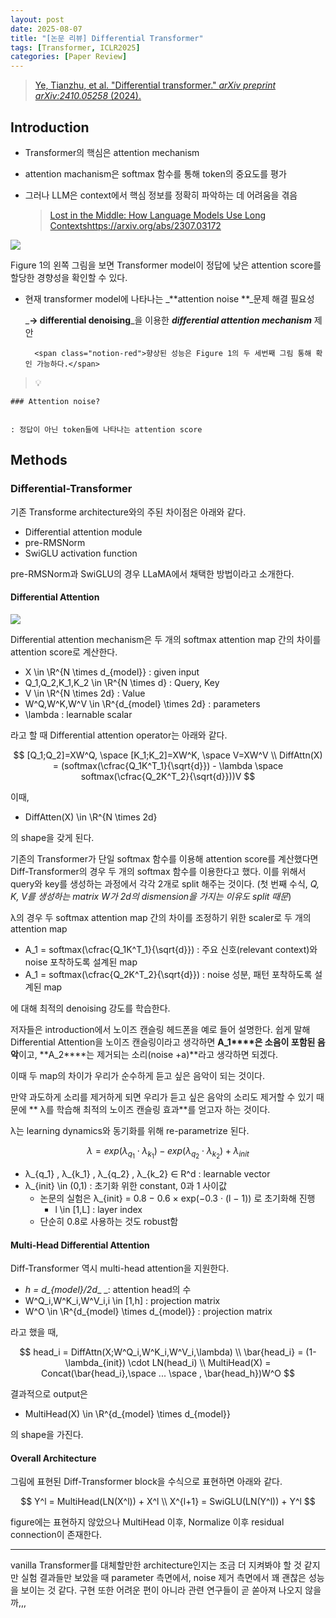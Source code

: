 ```yaml
---
layout: post
date: 2025-08-07
title: "[논문 리뷰] Differential Transformer"
tags: [Transformer, ICLR2025]
categories: [Paper Review]
---
```


> [Ye, Tianzhu, et al. "Differential transformer." ](https://arxiv.org/abs/2410.05258)[_arXiv preprint arXiv:2410.05258_](https://arxiv.org/abs/2410.05258)[ (2024).](https://arxiv.org/abs/2410.05258)



## Introduction

- Transformer의 핵심은 attention mechanism
- attention machanism은 softmax 함수를 통해 token의 중요도를 평가
- 그러나 LLM은 context에서 핵심 정보를 정확히 파악하는 데 어려움을 겪음

	> [Lost in the Middle: How Language Models Use Long Contextshttps://arxiv.org/abs/2307.03172](https://arxiv.org/abs/2307.03172)


![](https://prod-files-secure.s3.us-west-2.amazonaws.com/542b861c-36a8-4051-84e5-8804b6728dba/9083ea56-691a-4752-ae26-47f403431ac8/image.png?X-Amz-Algorithm=AWS4-HMAC-SHA256&X-Amz-Content-Sha256=UNSIGNED-PAYLOAD&X-Amz-Credential=ASIAZI2LB466UXYOOOYO%2F20250824%2Fus-west-2%2Fs3%2Faws4_request&X-Amz-Date=20250824T080054Z&X-Amz-Expires=3600&X-Amz-Security-Token=IQoJb3JpZ2luX2VjEOT%2F%2F%2F%2F%2F%2F%2F%2F%2F%2FwEaCXVzLXdlc3QtMiJGMEQCIDOTwKZeWH%2F7kdkHv%2Bnt%2FXr6TTx4fY%2B28TvaDx6cpczZAiBKdINly6DNIbskrWZntqKN62G6GP6Rsu9bhEOiS2nn2ir%2FAwg9EAAaDDYzNzQyMzE4MzgwNSIME%2FDoPsu3ztpU6GZxKtwDGTk%2F%2BncGXnRWqRpxaZ9j4zUA8FvIKXsrVBzUzbB35a0o0nlj3Kzvwn5tm%2FRZOIfi3CkeW5Hi1EWlZFVlb01VxclcHri8H0Y5LosWznMAGVwaNeoE1iuqzXHF2%2FeDwKROV%2B%2Bhhu9Azd9DrVEvy1Gdu%2F9DmvBmSTwGEaxg2xWXdR44hed8GgDldrKsUIzIjpk9K7iKSo%2FjpvTI70LvdqYk0%2FNGiZ06wss95Y1HJMoKg8zrcla7mXgh%2B0mqI4P9z2sgj4gSdGfc0Eerlo3vuVfCChc5r50zLu2iCRBd%2B4V1BK%2FOw84WdVqIiiHA5pu0%2FQ1xBstXF3bM9zB4HSFKu7zy2WaeMPlfpfa3sho5Fr7xpVhGn0pqAemZuyYupz9Y3KZg5lYdX2P2aJNMhq3QtWdpSos2beM8MW9%2BuR1uIonFiI4lyonbaEi1tt0ofi7k0ExzcFDRPL0ccUHxpIAFKCci%2FpVWdzLbE3noxfYor51foozAmY02l8eiKzU2XsJk7mnlhKV7c%2BFySGTIyrbDj%2BJItPMTy9J9wvWeGtCYp5xnZOldGcVB4yvzUrWSfT63ZizvFaDPJTykCl09urcRD6tv0xyXapeGNRYR2cQ5H9IQgsNWM9J3jnmd96en8WAwl5yqxQY6pgEj8s%2FuYPQCRyAME38VZpUn8FA7hEKVda7gJB0H53Ilogqd94MQiY%2F0%2BCS3OqKN1uP0lAkrFfCi5dMoG0%2BajckpuBJ%2Ff9fAqGKsFmQB8fPC%2F2b7pP%2BXy5jw%2FCG%2Bj5pL1lVaAsAu6N4WSOWWSTsNqW88%2BHNk%2BlvMbvHou05r0jpsVnopwpqsjxgHCU7t3T9zp7gxr%2BfC%2B0u%2BF0Ra9LacQybTgtWDnh%2F%2F&X-Amz-Signature=fab12350c75f5574be389a3d6682430c38ed5730e9e08871699271cccba208c9&X-Amz-SignedHeaders=host&x-amz-checksum-mode=ENABLED&x-id=GetObject)


Figure 1의 왼쪽 그림을 보면 Transformer model이 정답에 낮은 attention score를 할당한 경향성을 확인할 수 있다.

- 현재 transformer model에 나타나는 _**attention noise **_문제 해결 필요성

	_**→ differential denoising**_을 이용한 _**differential attention mechanism**_ 제안


		<span class="notion-red">향상된 성능은 Figure 1의 두 세번째 그림 통해 확인 가능하다.</span>


> 💡 


	### Attention noise?


	: 정답이 아닌 token들에 나타나는 attention score



## Methods



### Differential-Transformer


기존 Transforme architecture와의 주된 차이점은 아래와 같다.

- Differential attention module
- pre-RMSNorm
- SwiGLU activation function

pre-RMSNorm과 SwiGLU의 경우 LLaMA에서 채택한 방법이라고 소개한다.



#### Differential Attention


![](https://prod-files-secure.s3.us-west-2.amazonaws.com/542b861c-36a8-4051-84e5-8804b6728dba/116d70b2-1963-4810-9167-f4c7d8a06e8f/image.png?X-Amz-Algorithm=AWS4-HMAC-SHA256&X-Amz-Content-Sha256=UNSIGNED-PAYLOAD&X-Amz-Credential=ASIAZI2LB466UXYOOOYO%2F20250824%2Fus-west-2%2Fs3%2Faws4_request&X-Amz-Date=20250824T080054Z&X-Amz-Expires=3600&X-Amz-Security-Token=IQoJb3JpZ2luX2VjEOT%2F%2F%2F%2F%2F%2F%2F%2F%2F%2FwEaCXVzLXdlc3QtMiJGMEQCIDOTwKZeWH%2F7kdkHv%2Bnt%2FXr6TTx4fY%2B28TvaDx6cpczZAiBKdINly6DNIbskrWZntqKN62G6GP6Rsu9bhEOiS2nn2ir%2FAwg9EAAaDDYzNzQyMzE4MzgwNSIME%2FDoPsu3ztpU6GZxKtwDGTk%2F%2BncGXnRWqRpxaZ9j4zUA8FvIKXsrVBzUzbB35a0o0nlj3Kzvwn5tm%2FRZOIfi3CkeW5Hi1EWlZFVlb01VxclcHri8H0Y5LosWznMAGVwaNeoE1iuqzXHF2%2FeDwKROV%2B%2Bhhu9Azd9DrVEvy1Gdu%2F9DmvBmSTwGEaxg2xWXdR44hed8GgDldrKsUIzIjpk9K7iKSo%2FjpvTI70LvdqYk0%2FNGiZ06wss95Y1HJMoKg8zrcla7mXgh%2B0mqI4P9z2sgj4gSdGfc0Eerlo3vuVfCChc5r50zLu2iCRBd%2B4V1BK%2FOw84WdVqIiiHA5pu0%2FQ1xBstXF3bM9zB4HSFKu7zy2WaeMPlfpfa3sho5Fr7xpVhGn0pqAemZuyYupz9Y3KZg5lYdX2P2aJNMhq3QtWdpSos2beM8MW9%2BuR1uIonFiI4lyonbaEi1tt0ofi7k0ExzcFDRPL0ccUHxpIAFKCci%2FpVWdzLbE3noxfYor51foozAmY02l8eiKzU2XsJk7mnlhKV7c%2BFySGTIyrbDj%2BJItPMTy9J9wvWeGtCYp5xnZOldGcVB4yvzUrWSfT63ZizvFaDPJTykCl09urcRD6tv0xyXapeGNRYR2cQ5H9IQgsNWM9J3jnmd96en8WAwl5yqxQY6pgEj8s%2FuYPQCRyAME38VZpUn8FA7hEKVda7gJB0H53Ilogqd94MQiY%2F0%2BCS3OqKN1uP0lAkrFfCi5dMoG0%2BajckpuBJ%2Ff9fAqGKsFmQB8fPC%2F2b7pP%2BXy5jw%2FCG%2Bj5pL1lVaAsAu6N4WSOWWSTsNqW88%2BHNk%2BlvMbvHou05r0jpsVnopwpqsjxgHCU7t3T9zp7gxr%2BfC%2B0u%2BF0Ra9LacQybTgtWDnh%2F%2F&X-Amz-Signature=07f9a8dc30cc53986a262338d557a5b3938572a5bd3e56bbc0a99e78afc057eb&X-Amz-SignedHeaders=host&x-amz-checksum-mode=ENABLED&x-id=GetObject)


Differential attention mechanism은 두 개의 softmax attention map 간의 차이를 attention score로 계산한다.

- X \in \R^{N \times d\_{model}} : given input
- Q\_1,Q\_2,K\_1,K\_2 \in \R^{N \times d} : Query, Key
- V \in \R^{N \times 2d} : Value
- W^Q,W^K,W^V \in \R^{d\_{model} \times 2d} : parameters
- \lambda : learnable scalar

라고 할 때 Differential attention operator는 아래와 같다.


$$
[Q_1;Q_2]=XW^Q, \space [K_1;K_2]=XW^K, \space V=XW^V \\
DiffAttn(X) = (softmax(\cfrac{Q_1K^T_1}{\sqrt{d}}) - \lambda \space softmax(\cfrac{Q_2K^T_2}{\sqrt{d}}))V
$$


이때,

- DiffAtten(X) \in \R^{N \times 2d}

의 shape을 갖게 된다.


기존의 Transformer가 단일 softmax 함수를 이용해 attention score를 계산했다면 Diff-Transformer의 경우 두 개의 softmax 함수를 이용한다고 했다. 이를 위해서 query와 key를 생성하는 과정에서 각각 2개로 split 해주는 것이다. <span class="notion-red">(첫 번째 수식, </span><span class="notion-red">_Q, K, V를 생성하는 matrix W가 2d의 dismension을 가지는 이유도 split 때문_</span><span class="notion-red">)</span>


 λ의 경우 두 softmax attention map 간의 차이를 조정하기 위한 scaler로 두 개의 attention map

- A\_1 = softmax(\cfrac{Q\_1K^T\_1}{\sqrt{d}}) : 주요 신호(relevant context)와 noise 포착하도록 설계된 map
- A\_1 = softmax(\cfrac{Q\_2K^T\_2}{\sqrt{d}}) : noise 성분, 패턴 포착하도록 설계된 map 

에 대해 최적의 denoising 강도를 학습한다.


저자들은 introduction에서 노이즈 캔슬링 헤드폰을 예로 들어 설명한다. 쉽게 말해 Differential Attention을 노이즈 캔슬링이라고 생각하면 **A\_1****은 소음이 포함된 음악**이고, **A\_2****는 제거되는 소리(noise +a)**라고 생각하면 되겠다. 


이때 두 map의 차이가 우리가 순수하게 듣고 싶은 음악이 되는 것이다. 


만약 과도하게 소리를 제거하게 되면 우리가 듣고 싶은 음악의 소리도 제거할 수 있기 때문에 ** λ를 학습해 최적의 노이즈 캔슬링 효과**를 얻고자 하는 것이다.


λ는 learning dynamics와 동기화를 위해 re-parametrize 된다.


$$
\lambda = exp(\lambda_{q_1} \cdot \lambda_{k_1}) - exp(\lambda_{q_2} \cdot \lambda_{k_2}) + \lambda_{init}
$$

- λ\_{q\_1} , λ\_{k\_1} , λ\_{q\_2} , λ\_{k\_2} ∈ R^d : learnable vector
- λ\_{init} \in (0,1) : 초기화 위한 constant, 0과 1 사이값
	- 논문의 실험은 λ\_{init} = 0.8 − 0.6 × exp(−0.3 · (l − 1)) 로 초기화해 진행
		- l \in [1,L] : layer index
	- 단순히 0.8로 사용하는 것도 robust함


#### **Multi-Head Differential Attention**


Diff-Transformer 역시 multi-head attention을 지원한다.

- _h = d\_{model}/2d__ _: attention head의 수
- W^Q\_i,W^K\_i,W^V\_i,i \in [1,h] : projection matrix
- W^O \in \R^{d\_{model} \times d\_{model}} : projection matrix

라고 했을 때,


$$
head_i = DiffAttn(X;W^Q_i,W^K_i,W^V_i,\lambda) \\
\bar{head_i} = (1-\lambda_{init}) \cdot LN(head_i) \\
MultiHead(X) = Concat(\bar{head_i},\space ... \space , \bar{head_h})W^O
$$


결과적으로 output은

- MultiHead(X) \in \R^{d\_{model} \times d\_{model}}

의 shape을 가진다.



#### Overall Architecture


그림에 표현된 Diff-Transformer block을 수식으로 표현하면 아래와 같다.


$$
Y^l = MultiHead(LN(X^l)) + X^l \\
X^{l+1} = SwiGLU(LN(Y^l)) + Y^l
$$


figure에는 표현하지 않았으나 MultiHead 이후, Normalize 이후 residual connection이 존재한다.


---


vanilla Transformer를 대체할만한 architecture인지는 조금 더 지켜봐야 할 것 같지만 실험 결과들만 보았을 때 parameter 측면에서, noise 제거 측면에서 꽤 괜찮은 성능을 보이는 것 같다. 구현 또한 어려운 편이 아니라 관련 연구들이 곧 쏟아져 나오지 않을까,,,

